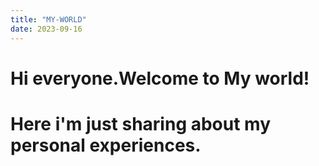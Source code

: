 ```yaml
---
title: "MY-WORLD"
date: 2023-09-16
---
```

# Hi everyone.Welcome to My world!
# Here i'm just sharing about my personal experiences.

